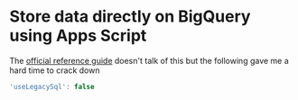 # Store data directly on BigQuery using Apps Script

The [official reference guide](https://developers.google.com/apps-script/advanced/bigquery) doesn't talk of this but the following gave me a hard time to crack down

```javascript
'useLegacySql': false
```
